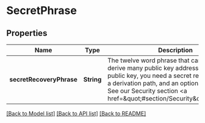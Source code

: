 # SecretPhrase

## Properties
Name | Type | Description | Notes
------------ | ------------- | ------------- | -------------
**secretRecoveryPhrase** | **String** | The twelve word phrase that can be used to derive many public key addresses. To derive a public key, you need a secret recovery phrase, a derivation path, and an optional passphrase. See our Security section &lt;a href&#x3D;\&quot;#section/Security\&quot;&gt;here&lt;/a&gt;. | [optional] 

[[Back to Model list]](../README.md#documentation-for-models) [[Back to API list]](../README.md#documentation-for-api-endpoints) [[Back to README]](../README.md)


